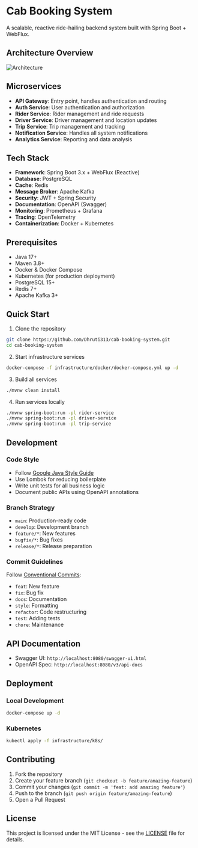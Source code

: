 # Cab Booking System

A scalable, reactive ride-hailing backend system built with Spring Boot + WebFlux.

## Architecture Overview

![Architecture](docs/architecture.png)

## Microservices

- **API Gateway**: Entry point, handles authentication and routing
- **Auth Service**: User authentication and authorization
- **Rider Service**: Rider management and ride requests
- **Driver Service**: Driver management and location updates
- **Trip Service**: Trip management and tracking
- **Notification Service**: Handles all system notifications
- **Analytics Service**: Reporting and data analysis

## Tech Stack

- **Framework**: Spring Boot 3.x + WebFlux (Reactive)
- **Database**: PostgreSQL
- **Cache**: Redis
- **Message Broker**: Apache Kafka
- **Security**: JWT + Spring Security
- **Documentation**: OpenAPI (Swagger)
- **Monitoring**: Prometheus + Grafana
- **Tracing**: OpenTelemetry
- **Containerization**: Docker + Kubernetes

## Prerequisites

- Java 17+
- Maven 3.8+
- Docker & Docker Compose
- Kubernetes (for production deployment)
- PostgreSQL 15+
- Redis 7+
- Apache Kafka 3+

## Quick Start

1. Clone the repository
```bash
git clone https://github.com/Dhruti313/cab-booking-system.git
cd cab-booking-system
```

2. Start infrastructure services
```bash
docker-compose -f infrastructure/docker/docker-compose.yml up -d
```

3. Build all services
```bash
./mvnw clean install
```

4. Run services locally
```bash
./mvnw spring-boot:run -pl rider-service
./mvnw spring-boot:run -pl driver-service
./mvnw spring-boot:run -pl trip-service
```

## Development

### Code Style
- Follow [Google Java Style Guide](https://google.github.io/styleguide/javaguide.html)
- Use Lombok for reducing boilerplate
- Write unit tests for all business logic
- Document public APIs using OpenAPI annotations

### Branch Strategy
- `main`: Production-ready code
- `develop`: Development branch
- `feature/*`: New features
- `bugfix/*`: Bug fixes
- `release/*`: Release preparation

### Commit Guidelines
Follow [Conventional Commits](https://www.conventionalcommits.org/):
- `feat`: New feature
- `fix`: Bug fix
- `docs`: Documentation
- `style`: Formatting
- `refactor`: Code restructuring
- `test`: Adding tests
- `chore`: Maintenance

## API Documentation

- Swagger UI: `http://localhost:8080/swagger-ui.html`
- OpenAPI Spec: `http://localhost:8080/v3/api-docs`

## Deployment

### Local Development
```bash
docker-compose up -d
```

### Kubernetes
```bash
kubectl apply -f infrastructure/k8s/
```

## Contributing

1. Fork the repository
2. Create your feature branch (`git checkout -b feature/amazing-feature`)
3. Commit your changes (`git commit -m 'feat: add amazing feature'`)
4. Push to the branch (`git push origin feature/amazing-feature`)
5. Open a Pull Request

## License

This project is licensed under the MIT License - see the [LICENSE](LICENSE) file for details.

